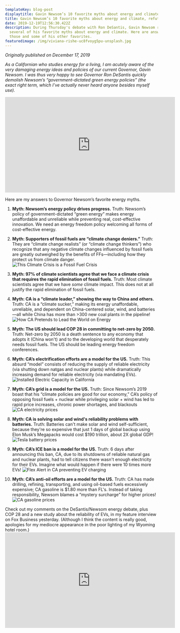 ```yaml
---
templateKey: blog-post
displaytitle: Gavin Newsom’s 10 favorite myths about energy and climate, refuted
title: Gavin Newsom’s 10 favorite myths about energy and climate, refuted
date: 2019-12-19T12:56:30.422Z
description: During Thursday's debate with Ron DeSantis, Gavin Newsom repeated
  several of his favorite myths about energy and climate. Here are answers to
  those and some of his other favorites.
featuredimage: /img/viviana-rishe-uc8fvoyg5pu-unsplash.jpg
---
```

*Originally published on December 17, 2019*


*As a Californian who studies energy for a living, I am acutely aware of the very damaging energy ideas and policies of our current Governor, Gavin Newsom. I was thus very happy to see Governor Ron DeSantis quickly demolish Newsom’s “government-dictated green energy policies” (the exact right term, which I’ve actually never heard anyone besides myself use).*


<iframe width="560" height="315" src="https://www.youtube.com/embed/PuWPC3Fj1nY?si=3lv936jYNIBgHT5l" title="YouTube video player" frameborder="0" allow="accelerometer; autoplay; clipboard-write; encrypted-media; gyroscope; picture-in-picture; web-share" allowfullscreen></iframe>



Here are my answers to Governor Newsom’s favorite energy myths.



1) **Myth: Newsom’s energy policy drives progress.**
   Truth: Newsom’s policy of government-dictated “green energy” makes energy unaffordable and unreliable while preventing real, cost-effective innovation.
   We need an energy freedom policy welcoming all forms of cost-effective energy.

2) **Myth: Supporters of fossil fuels are “climate change deniers.”**
   Truth: They are “climate change realists” (or “climate change thinkers”) who recognize that any negative climate changes influenced by fossil fuels are greatly outweighed by the benefits of FFs—including how they protect us from climate danger.
    ![This Climate Crisis is a Fossil Fuel Crisis](/img/newsom-ff-crisis.jpg)


3) **Myth: 97% of climate scientists agree that we face a climate crisis that requires the rapid elimination of fossil fuels.**
   Truth: Most climate scientists agree that we have *some* climate impact. This does not at all justify the rapid elimination of fossil fuels.


4) **Myth: CA is a “climate leader,” showing the way to China and others.**
   Truth: CA is a “climate sucker,” making its energy unaffordable, unreliable, and dependent on China-centered solar, wind, and batteries—all while China has more than >300 new coal plants in the pipeline!
    ![How CA Pretends to Lead the World on Energy](/img/newsom-china.png)


5) **Myth: The US should lead COP 28 in committing to net-zero by 2050.**
   Truth: Net-zero by 2050 is a death sentence to any economy that adopts it (China won't) and to the developing world that desperately needs fossil fuels.
   The US should be leading energy freedom conferences.


6) **Myth: CA’s electrification efforts are a model for the US.**
   Truth: This absurd “model” consists of reducing the supply of reliable electricity (via shutting down natgas and nuclear plants) while dramatically increasing demand for reliable electricity (via mandating EVs).
    ![Installed Electric Capacity in California](/img/ca-capacity-2022.png)


7) **Myth: CA’s grid is a model for the US.**
   Truth: Since Newsom’s 2019 boast that his “climate policies are good for our economy,” CA’s policy of opposing fossil fuels + nuclear while privileging solar + wind has led to rapid price increases, chronic power shortages, and blackouts
    ![CA electricity prices](/img/ca-electr-prices.png)


8) **Myth: CA is solving solar and wind's reliability problems with batteries.**
   Truth: Batteries can't make solar and wind self-sufficient, because they're so expensive that just 1 days of global backup using Elon Musk’s Megapacks would cost $190 trillion, about 2X global GDP!
    ![Tesla battery prices](/img/tesla-megapacks.jpg)


9) **Myth: CA’s ICE ban is a model for the US.**
   Truth: 6 days after announcing this ban, CA, due to its shutdowns of reliable natural gas and nuclear plants, had to tell citizens there wasn't enough electricity for their EVs. Imagine what would happen if there were 10 times more EVs!
    ![Flex Alert in CA preventing EV charging](/img/newsom-felx-alert.jpg)


10) **Myth: CA’s anti-oil efforts are a model for the US.**
    Truth: CA has made drilling, refining, transporting, and using oil-based fuels excessively expensive; CA gasoline is $1.80 more than FL's. Instead of taking responsibility, Newsom blames a “mystery surcharge” for higher prices!
    ![CA gasoline prices](/img/nwsom-ca-gas-prices.png)


Check out my comments on the DeSantis/Newsom energy debate, plus COP 28 and a new study about the reliability of EVs, in my feature interview on Fox Business yesterday. (Although I think the content is really good, apologies for my mediocre appearance in the poor lighting of my Wyoming hotel room.)
    <iframe width="560" height="315" src="https://www.youtube.com/watch?v=Ae_9q5n7W2E" title="YouTube video player" frameborder="0" allow="accelerometer; autoplay; clipboard-write; encrypted-media; gyroscope; picture-in-picture" allowfullscreen></iframe>